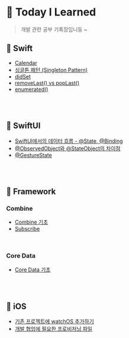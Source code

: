 # 📱 Today I Learned
> 개발 관련 공부 기록장입니둥 ~

## 🔆 Swift
- [Calendar](https://github.com/GYURI-PARK/TIL_iOS/blob/main/Swift/Calendar.md)
- [싱글톤 패턴 (Singleton Pattern)](https://github.com/GYURI-PARK/TIL_iOS/blob/main/Swift/Singleton.md)
- [didSet](https://github.com/GYURI-PARK/TIL_iOS/blob/main/Swift/didSet.md)
- [removeLast() vs popLast()](https://github.com/GYURI-PARK/TIL_iOS/blob/main/Swift/removeLast()와%20popLast().md)
- [enumerated()](https://github.com/GYURI-PARK/TIL_iOS/blob/main/Swift/enumerated().md)

</br>
</br>

## 🔆 SwiftUI

- [SwiftUI에서의 데이터 흐름 - @State, @Binding](https://github.com/GYURI-PARK/TIL_iOS/blob/main/SwiftUI/SwiftUI에서의%20데이터%20흐름.md)
- [@ObservedObject와 @StateObject의 차이점](https://github.com/GYURI-PARK/TIL_iOS/blob/main/SwiftUI/@ObservedObject와%20@StateObject의%20차이점.md)
- [@GestureState](https://github.com/GYURI-PARK/TIL_iOS/blob/main/SwiftUI/%40GestureState.md)

</br>
</br>

## 🔆 Framework
### Combine

- [Combine 기초](https://github.com/GYURI-PARK/TIL_iOS/blob/main/Framework/Combine/Combine%20기초.md)
- [Subscribe](https://github.com/GYURI-PARK/TIL_iOS/blob/main/Framework/Combine/Subscribe.md)

</br>

### Core Data

- [Core Data 기초](https://github.com/GYURI-PARK/TIL_iOS/blob/main/Framework/Core%20Data/Core%20Data%20기초.md)


</br>
</br>

## 🔆 iOS

- [기존 프로젝트에 watchOS 추가하기](https://github.com/GYURI-PARK/TIL_iOS/blob/main/iOS/watchOS%20추가하기.md)
- [개발 협업에 필요한 프로비저닝 파일](https://github.com/GYURI-PARK/TIL_iOS/blob/main/iOS/Provisioning%20profile에%20대하여.md)
